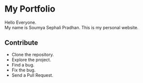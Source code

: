 # My Portfolio

Hello Everyone. <br>
My name is Soumya Sephali Pradhan.
This is my personal website.

## Contribute

* Clone the repository.
* Explore the project.
* Find a bug.
* Fix the bug.
* Send a Pull Request.

